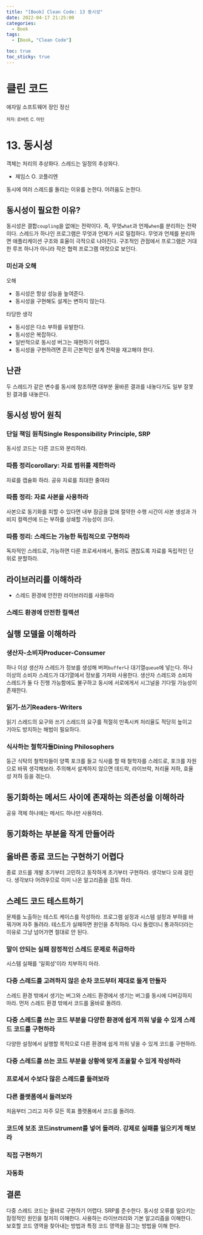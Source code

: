 ```yaml
---
title: "[Book] Clean Code: 13 동시성"
date: 2022-04-17 21:25:00
categories:
  - Book
tags:
  - [Book, "Clean Code"]

toc: true
toc_sticky: true
---
```


# 클린 코드

애자일 소프트웨어 장인 정신

<small>저자: 로버트 C. 마틴</small>

# 13. 동시성

객체는 처리의 추상화다. 스레드는 일정의 추상화다.

- 제임스 O. 코플리엔

동시에 여러 스레드를 돌리는 이유를 논한다. 어려움도 논한다.

## 동시성이 필요한 이유?

동시성은 결합`coupling`을 없애는 전략이다. 즉, 무엇`what`과 언제`when`를 분리하는 전략이다. 스레드가 하나인 프로그램은 무엇과 언제가 서로 밀접하다.
무엇과 언제를 분리하면 애플리케이션 구조와 효율이 극적으로 나아진다. 구조적인 관점에서 프로그램은 거대한 루프 하나가 아니라 작은 협력 프로그램 여럿으로 보인다.

### 미신과 오해

오해

- 동시성은 항상 성능을 높여준다.
- 동시성을 구현해도 설계는 변하지 않는다.

타당한 생각

- 동시성은 다소 부하를 유발한다.
- 동시성은 복잡하다.
- 일반적으로 동시성 버그는 재현하기 어렵다.
- 동시성을 구현하려면 흔히 근본적인 설계 전략을 재고해야 한다.

## 난관

두 스레드가 같은 변수를 동시에 참조하면 대부분 올바른 결과를 내놓다가도 일부 잘못된 결과를 내놓은다.

## 동시성 방어 원칙

### 단일 책임 원칙Single Responsibility Principle, SRP

동시성 코드는 다른 코드와 분리하라.

### 따름 정리corollary: 자료 범위를 제한하라

자료를 캡슐화 하라. 공유 자료를 최대한 줄여라

### 따름 정리: 자료 사본을 사용하라

사본으로 동기화를 피할 수 있다면 내부 잠금을 없애 절약한 수행 시간이 사본 생성과 가비지 컬렉션에 드는 부하를 상쇄할 가능성이 크다.

### 따름 정리: 스레드는 가능한 독립적으로 구현하라

독자적인 스레드로, 가능하면 다른 프로세서에서, 돌려도 괜찮도록 자료를 독립적인 단위로 분할하라.

## 라이브러리를 이해하라

- 스레드 환경에 안전한 라이브러리를 사용하라

### 스레드 환경에 안전한 컬렉션

## 실행 모델을 이해하라

### 생산자-소비자Producer-Consumer

하나 이상 생산자 스레드가 정보를 생성해 버퍼`buffer`나 대기열`queue`에 넣는다. 하나 이상의 소비자 스레드가 대기열에서 정보를 가져와 사용한다.
생산자 스레드와 소비자 스레드가 둘 다 진행 가능함에도 불구하고 동시에 서로에게서 시그널을 기다릴 가능성이 존재한다.

### 읽기-쓰기Readers-Writers

읽기 스레드의 요구와 쓰기 스레드의 요구를 적절히 만족시켜 처리율도 적당히 높이고 기아도 방지하는 해법이 필요하다.

### 식사하는 철학자들Dining Philosophers

둥근 식탁의 철학자들이 양쪽 포크를 들고 식사를 할 때 철학자를 스레드로, 포크를 자원으로 바꿔 생각해보라. 주의해서 설계하지 않으면 데드락, 라이브락, 처리율 저하, 효율성 저하 등을 겪는다.

## 동기화하는 메서드 사이에 존재하는 의존성을 이해하라

공유 객체 하나에는 메서드 하나만 사용하라.

## 동기화하는 부분을 작게 만들어라

## 올바른 종료 코드는 구현하기 어렵다

종료 코드를 개발 초기부터 고민하고 동작하게 초기부터 구현하라. 생각보다 오래 걸린다. 생각보다 어려우므로 이미 나온 알고리즘을 검토 하라.

## 스레드 코드 테스트하기

문제를 노출하는 테스트 케이스를 작성하라. 프로그램 설정과 시스템 설정과 부하를 바꿔가며 자주 돌려라. 테스트가 실패하면 원인을 추적하라. 다시 돌렸더니 통과하더라는 이유로 그냥 넘어가면 절대로 안 된다.

### 말이 안되는 실패 잠정적인 스레드 문제로 취급하라

시스템 실패를 '일회성'이라 치부하지 마라.

### 다중 스레드를 고려하지 않은 순차 코드부터 제대로 돌게 만들자

스레드 환경 밖에서 생기는 버그와 스레드 환경에서 생기는 버그를 동시에 디버깅하지 마라. 먼저 스레드 환경 밖에서 코드를 올바로 돌려라.

### 다중 스레드를 쓰는 코드 부분을 다양한 환경에 쉽게 끼워 넣을 수 있게 스레드 코드를 구현하라

다양한 설정에서 실행할 목적으로 다른 환경에 쉽게 끼워 넣을 수 있게 코드를 구현하라.

### 다중 스레드를 쓰는 코드 부분을 상황에 맞게 조율할 수 있게 작성하라

### 프로세서 수보다 많은 스레드를 돌려보라

### 다른 플랫폼에서 돌려보라

처음부터 그리고 자주 모든 목표 플랫폼에서 코드를 돌려라.

### 코드에 보조 코드instrument를 넣어 돌려라. 강제로 실패를 일으키게 해보라

### 직접 구현하기

### 자동화

## 결론

다중 스레드 코드는 올바로 구현하기 어렵다.
SRP를 준수한다.
동시성 오류를 일으키는 잠정적인 원인을 철저히 이해한다.
사용하는 라이브러리와 기본 알고리즘을 이해한다.
보호할 코드 영역을 찾아내는 방법과 특정 코드 영역을 잠그는 방법을 이해 한다.
